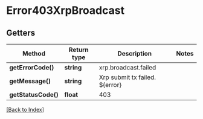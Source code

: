 # Error403XrpBroadcast

## Getters

Method | Return type | Description | Notes
------------ | ------------- | ------------- | -------------
**getErrorCode()** | **string** | xrp.broadcast.failed |
**getMessage()** | **string** | Xrp submit tx failed. ${error} |
**getStatusCode()** | **float** | 403 |

[[Back to Index]](../index.md)
